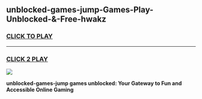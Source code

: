 
## unblocked-games-jump-Games-Play-Unblocked-&-Free-hwakz
<h3>
<a href="https://premium76.site?title=unblocked-games-jump&ref=24A">CLICK TO PLAY</a></h3>
<hr>

<h3>
<a href="https://premium76.site?title=unblocked-games-jump&ref=24A">CLICK 2 PLAY</a>
  
</h3>

<a href="https://premium76.site?title=unblocked-games-jump&ref=24A"><img src="https://clearcache.store/games.png"></a>


**unblocked-games-jump games unblocked: Your Gateway to Fun and Accessible Online Gaming**
